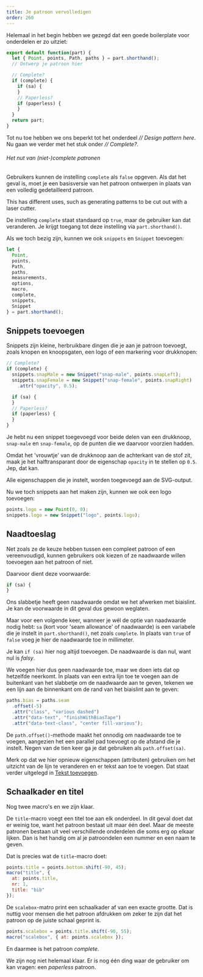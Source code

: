 ```yaml
---
title: Je patroon vervolledigen
order: 260
---
```


Helemaal in het begin hebben we gezegd dat een goede boilerplate voor onderdelen er zo uitziet:

```js
export default function(part) {
  let { Point, points, Path, paths } = part.shorthand();
  // Ontwerp je patroon hier

  // Complete?
  if (complete) {
    if (sa) {
    }
    // Paperless?
    if (paperless) {
    }
  }
  return part;
}
```

Tot nu toe hebben we ons beperkt tot het onderdeel *// Design pattern here*. Nu gaan we verder met het stuk onder *// Complete?*.

<Note>

###### Het nut van (niet-)complete patronen

Gebruikers kunnen de instelling `complete` als `false` opgeven. Als dat het geval is, moet je een basisversie van het patroon ontwerpen in plaats van een volledig gedetailleerd patroon.

This has different uses, such as generating patterns to be cut out with a laser cutter.

</Note>

De instelling `complete` staat standaard op `true`, maar de gebruiker kan dat veranderen. Je krijgt toegang tot deze instelling via `part.shorthand()`.

Als we toch bezig zijn, kunnen we ook `snippets` en `Snippet` toevoegen:

```js
let {
  Point,
  points,
  Path,
  paths,
  measurements,
  options,
  macro,
  complete,
  snippets,
  Snippet
} = part.shorthand();
```

## Snippets toevoegen

Snippets zijn kleine, herbruikbare dingen die je aan je patroon toevoegt, zoals knopen en knoopsgaten, een logo of een markering voor drukknopen:

```js
// Complete?
if (complete) {
  snippets.snapMale = new Snippet("snap-male", points.snapLeft);
  snippets.snapFemale = new Snippet("snap-female", points.snapRight)
    .attr("opacity", 0.5);

  if (sa) {
  }
  // Paperless?
  if (paperless) {
  }
}
```

Je hebt nu een snippet toegevoegd voor beide delen van een drukknoop, `snap-male` en `snap-female`, op de punten die we daarvoor voorzien hadden.

Omdat het 'vrouwtje' van de drukknoop aan de achterkant van de stof zit, maak je het halftransparant door de eigenschap `opacity` in te stellen op `0.5`. Jep, dat kan.

<Tip>

Alle eigenschappen die je instelt, worden toegevoegd aan de SVG-output.

</Tip>

Nu we toch snippets aan het maken zijn, kunnen we ook een logo toevoegen:

```js
points.logo = new Point(0, 0);
snippets.logo = new Snippet("logo", points.logo);
```

## Naadtoeslag

Net zoals ze de keuze hebben tussen een compleet patroon of een vereenvoudigd, kunnen gebruikers ook kiezen of ze naadwaarde willen toevoegen aan het patroon of niet.

Daarvoor dient deze voorwaarde:

```js
if (sa) {
}
```

Ons slabbetje heeft geen naadwaarde omdat we het afwerken met biaislint. Je kan de voorwaarde in dit geval dus gewoon weglaten.

Maar voor een volgende keer, wanneer je wél de optie van naadwaarde nodig hebt: `sa` (kort voor 'seam allowance' of naadwaarde) is een variabele die je instelt in `part.shorthand()`, net zoals `complete`. In plaats van `true` of `false` voeg je hier de naadwaarde toe in millimeter.

Je kan `if (sa)` hier nog altijd toevoegen. De naadwaarde is dan nul, want nul is *falsy*.

We voegen hier dus geen naadwaarde toe, maar we doen iets dat op hetzelfde neerkomt. In plaats van een extra lijn toe te voegen aan de buitenkant van het slabbetje om de naadwaarde aan te geven, tekenen we een lijn aan de binnenkant om de rand van het biaislint aan te geven:

```js
paths.bias = paths.seam
  .offset(-5)
  .attr("class", "various dashed")
  .attr("data-text", "finishWithBiasTape")
  .attr("data-text-class", "center fill-various");
```

De `path.offset()`-methode maakt het onnodig om naadwaarde toe te voegen, aangezien het een parallel pad toevoegt op de afstand die je instelt. Negen van de tien keer ga je dat gebruiken als `path.offset(sa)`.

Merk op dat we hier opnieuw eigenschappen (attributen) gebruiken om het uitzicht van de lijn te veranderen en er tekst aan toe te voegen. Dat staat verder uitgelegd in [Tekst toevoegen](/concepts/adding-text).

## Schaalkader en titel

Nog twee macro's en we zijn klaar.

De `title`-macro voegt een titel toe aan elk onderdeel. In dit geval doet dat er weinig toe, want het patroon bestaat uit maar één deel. Maar de meeste patronen bestaan uit veel verschillende onderdelen die soms erg op elkaar lijken. Dan is het handig om al je patroondelen een nummer en een naam te geven.

Dat is precies wat de `title`-macro doet:

```js
points.title = points.bottom.shift(-90, 45);
macro("title", {
  at: points.title,
  nr: 1,
  title: "bib"
});
```

De `scalebox`-matro print een schaalkader af van een exacte grootte. Dat is nuttig voor mensen die het patroon afdrukken om zeker te zijn dat het patroon op de juiste schaal geprint is.

```js
points.scalebox = points.title.shift(-90, 55);
macro("scalebox", { at: points.scalebox });
```

En daarmee is het patroon *complete*.

<Example pattern="tutorial" part="step11" caption="We used attributed to add color, dashes, text on a path and even opacity" />

We zijn nog niet helemaal klaar. Er is nog één ding waar de gebruiker om kan vragen: een *paperless* patroon.